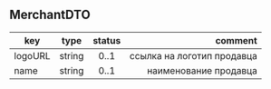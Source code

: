 ## MerchantDTO

key | type | status | comment
--- | ---- | :----: | ---:
logoURL | string | 0..1 | ссылка на логотип продавца
name | string | 0..1 | наименование продавца